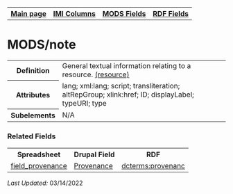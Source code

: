 <!DOCTYPE html>
<html>

<body>
<table style="width:100%">
  <tr>
    <th><a href="index.md">Main page</a></th>
	<th><a href="IMI.md">IMI Columns</a></th>
    <th><a href="MODS.md">MODS Fields</a></th>
    <th><a href="RDF.md">RDF Fields</a></th>
  </tr>
</table>


<h1>MODS/note</h1>
<table>
<tr>
	<th>Definition</th>
	<td>General textual information relating to a resource. <a href="http://www.loc.gov/standards/mods/userguide/note.html">(resource)</a></td>
</tr>
<tr>
	<th>Attributes</th>
	<td>lang; xml:lang; script; transliteration; altRepGroup; xlink:href; ID; displayLabel; typeURI; type</td>
</tr>
<tr>
	<th>Subelements</th>
	<td>N/A</td>
</tr>
</table>
	<h3>Related Fields</h3>
<table>
	<tr>
		<th>Spreadsheet</th>
		<th>Drupal Field</th>
		<th>RDF</th>
	</tr>
	<tr>
		<td><a href="field_provenance.md">field_provenance</a></td>
		<td><a href="DrupalFields.md#Provenance">Provenance</a></td>
		<td><a href="rdf.dcterms.provenance.md">dcterms:provenanc</a></td>
	</tr>
</table>
<p><i>Last Updated: </i>03/14/2022</p>
</body>
</html>
